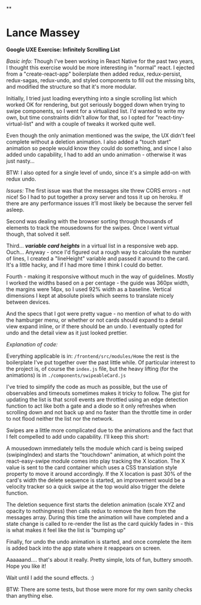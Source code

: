 \*\*

# Lance Massey

**Google UXE Exercise: Infinitely Scrolling List**

_Basic info:_
Though I've been working in React Native for the past two years, I thought this exercise would be more interesting in "normal" react. I ejected from a "create-react-app" boilerplate then added redux, redux-persist, redux-sagas, redux-undo, and styled components to fill out the missing bits, and modified the structure so that it's more modular.

Initially, I tried just loading everything into a single scrolling list which worked OK for rendering, but got seriously bogged down when trying to swipe components, so I went for a virtualized list. I'd wanted to write my own, but time constraints didn't allow for that, so I opted for "react-tiny-virtual-list" and with a couple of tweaks it worked quite well.

Even though the only animation mentioned was the swipe, the UX didn't feel complete without a deletion animation. I also added a "touch start" animation so people would know they could do something, and since I also added undo capability, I had to add an undo animation - otherwise it was just nasty...

BTW: I also opted for a single level of undo, since it's a simple add-on with redux undo.

_Issues:_
The first issue was that the messages site threw CORS errors - not nice! So I had to put together a proxy server and toss it up on heroku. If there are any performance issues it'll most likely be because the server fell asleep.

Second was dealing with the browser sorting through thousands of elements to track the mousedowns for the swipes. Once I went virtual though, that solved it self.

Third... **_variable card heights_** in a virtual list in a responsive web app. Ouch... Anyway - once I'd figured out a rough way to calculate the number of lines, I created a "lineHeight" variable and passed it around to the card. It's a little hacky, and if I had more time I think I could do better.

Fourth - making it responsive without much in the way of guidelines. Mostly I worked the widths based on a per centage - the guide was 360px width, the margins were 14px, so I used 92% width as a baseline. Vertical dimensions I kept at absolute pixels which seems to translate nicely between devices.

And the specs that I got were pretty vague - no mention of what to do with the hamburger menu, or whether or not cards should expand to a detail view expand inline, or if there should be an undo. I eventually opted for undo and the detail view as it just looked prettier.

_Explanation of code:_

Everything applicable is in: `/frontend/src/modules/Home` the rest is the boilerplate I've put together over the past little while. Of particular interest to the project is, of course the `index.js` file, but the heavy lifting (for the animations) is in `./components/swipeableCard.js`

I've tried to simplify the code as much as possible, but the use of observables and timeouts sometimes makes it tricky to follow. The gist for updating the list is that scroll events are throttled using an edge detection function to act like both a gate and a diode so it only refreshes when scrolling down and not back up and no faster than the throttle time in order to not flood neither the list nor the network.

Swipes are a little more complicated due to the animations and the fact that I felt compelled to add undo capability. I'll keep this short:

A mousedown immediately tells the module which card is being swiped (swipingIndex) and starts the "touchdown" animation, at which point the react-easy-swipe module comes into play tracking the X location. The X value is sent to the card container which uses a CSS translation style property to move it around accordingly. If the X location is past 30% of the card's width the delete sequence is started, an improvement would be a velocity tracker so a quick swipe at the top would also trigger the delete function.

The deletion sequence first starts the deletion animation (scale XYZ and opacity to nothingness) then calls redux to remove the item from the messages array. During this time the animation will have completed and a state change is called to re-render the list as the card quickly fades in - this is what makes it feel like the list is "bumping up"

Finally, for undo the undo animation is started, and once complete the item is added back into the app state where it reappears on screen.

Aaaaaand.... that's about it really. Pretty simple, lots of fun, buttery smooth. Hope you like it!

Wait until I add the sound effects. :)

BTW: There are some tests, but those were more for my own sanity checks than anything else.
